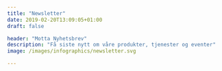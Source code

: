 ```yaml
---
title: "Newsletter"
date: 2019-02-20T13:09:05+01:00
draft: false

header: "Motta Nyhetsbrev"
description: "Få siste nytt om våre produkter, tjenester og eventer"
image: /images/infographics/newsletter.svg

---
```


<script charset="utf-8" type="text/javascript" src="//js.hsforms.net/forms/shell.js"></script> 

<script> 

  hbspt.forms.create({ 

portalId: "4304957", 

formId: "b46283cb-637c-46a5-8b9c-4cb06bc46bd3" });</script> 